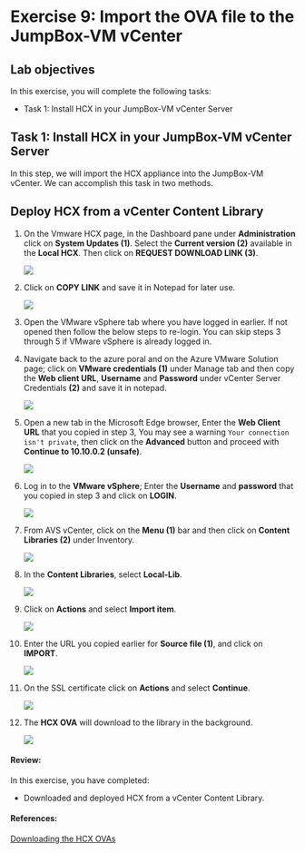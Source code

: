 # Exercise 9: Import the OVA file to the JumpBox-VM vCenter

## Lab objectives

In this exercise, you will complete the following tasks:

+ Task 1: Install HCX in your JumpBox-VM vCenter Server

## Task 1: Install HCX in your JumpBox-VM vCenter Server

In this step, we will import the HCX appliance into the JumpBox-VM vCenter. We can accomplish this task in two methods. 

## Deploy HCX from a vCenter Content Library 

1. On the Vmware HCX page, in the Dashboard pane under **Administration** click on **System Updates (1)**. Select the **Current version (2)** available in the **Local HCX**. Then click on **REQUEST DOWNLOAD LINK (3)**.

   ![](../Images/Mod2Task2Pic5.png)

1. Click on **COPY LINK** and save it in Notepad for later use.

    ![](../Images/Mod2Task3Pic1.png)
    
2. Open the VMware vSphere tab where you have logged in earlier. If not opened then follow the below steps to re-login. You can skip steps 3 through 5 if VMware vSphere is already logged in.

3. Navigate back to the azure poral and on the Azure VMware Solution page; click on **VMware credentials (1)** under Manage tab and then copy the **Web client URL**, **Username** and **Password** under vCenter Server Credentials **(2)** and save it in notepad.

   ![](../Images/3.2.jpg)

4. Open a new tab in the Microsoft Edge browser, Enter the **Web Client URL** that you copied in step 3, You may see a warning `Your connection isn't private`, then click on the **Advanced** button and proceed with **Continue to 10.10.0.2 (unsafe)**. 

   ![](../Images/new3..2.jpg)

5. Log in to the **VMware vSphere**; Enter the **Username** and **password** that you copied in step 3 and click on **LOGIN**.

   ![](../Images/3.3.jpg)    

6. From AVS vCenter, click on the **Menu (1)** bar and then click on **Content Libraries (2)** under Inventory.

   ![](../Images/3.4.jpg)

7. In the **Content Libraries**, select **Local-Lib**.   

   ![](../Images/Mod2Task3Pic2.png)

8. Click on **Actions** and select **Import item**.

   ![](../Images/Import.png)   
   
8. Enter the URL you copied earlier for **Source file (1)**, and click on **IMPORT**.
    
    ![](../Images/Mod2Task3Pic3.png)
    
9. On the SSL certificate click on **Actions** and select **Continue**. 

    ![](../Images/Mod2Task3Pic4.png)
        
10. The **HCX OVA** will download to the library in the background.

    ![](../Images/Mod2Task3Pic5.png)
 
 #### Review:
 In this exercise, you have completed:
 
  - Downloaded and deployed HCX from a vCenter Content Library.
 
 #### References:
 [Downloading the HCX OVAs](https://docs.vmware.com/en/VMware-HCX/4.6/hcx-user-guide/GUID-2698A63D-178B-4252-AFBC-652CBF98F104.html#:~:text=The%20installer%20OVA%20provides%20the%20image%20necessary%20to,have%20fully%20deployed%20and%20activated%20HCX%20Cloud%20Manager.)
